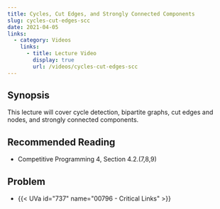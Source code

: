 ```yaml
---
title: Cycles, Cut Edges, and Strongly Connected Components
slug: cycles-cut-edges-scc
date: 2021-04-05
links:
  - category: Videos
    links:
      - title: Lecture Video
        display: true
        url: /videos/cycles-cut-edges-scc
---
```


## Synopsis

This lecture will cover cycle detection, bipartite graphs, cut edges and nodes, and strongly connected components.

## Recommended Reading

 - Competitive Programming 4, Section 4.2.(7,8,9)
 
## Problem

 - {{< UVa id="737" name="00796 - Critical Links" >}}
